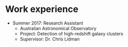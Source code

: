 Work experience
======
* Summer 2017: Research Assistant
  * Australian Astronomical Observatory
  * Project: Detection of high-redshift galaxy clusters
  * Supervisor: Dr. Chris Lidman
